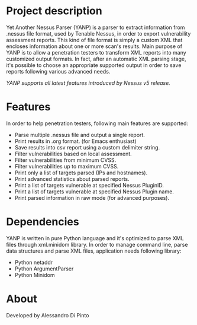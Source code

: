 # Project description #
Yet Another Nessus Parser (YANP) is a parser to extract information from .nessus file format, used by Tenable Nessus, in order to export vulnerability assessment reports. This kind of file format is simply a custom XML that encloses information about one or more scan's results. Main purpose of YANP is to allow a penetration testers to transform XML reports into many customized output formats.
In fact, after an automatic XML parsing stage, it's possible to choose an appropriate supported output in order to save reports following various advanced needs.

_YANP supports all latest features introduced by Nessus v5 release._

# Features #
In order to help penetration testers, following main features are supported:
  * Parse multiple .nessus file and output a single report.
  * Print results in .org format. (for Emacs enthusiast)
  * Save results into csv report using a custom delimiter string.
  * Filter vulnerabilities based on local assessment.
  * Filter vulnerabilities from minimum CVSS.
  * Filter vulnerabilities up to maximum CVSS.
  * Print only a list of targets parsed (IPs and hostnames).
  * Print advanced statistics about parsed reports.
  * Print a list of targets vulnerable at specified Nessus PluginID.
  * Print a list of targets vulnerable at specified Nessus Plugin name.
  * Print parsed information in raw mode (for advanced purposes).

# Dependencies #
YANP is written in pure Python language and it's optimized to parse XML files through xml.minidom library. In order to manage command line, parse data structures and parse XML files, application needs following library:
  * Python netaddr
  * Python ArgumentParser
  * Python Minidom

# About #
Developed by Alessandro Di Pinto